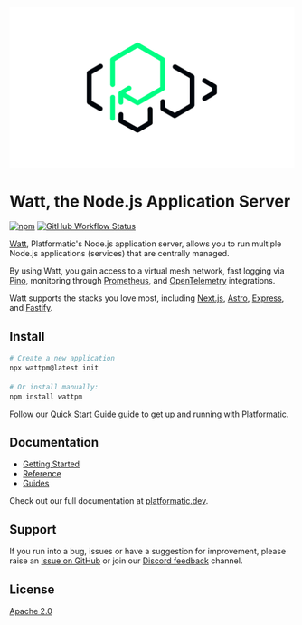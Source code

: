 ![The Platformatic logo](https://github.com/platformatic/platformatic/raw/HEAD/assets/banner-light.png 'The Platformatic logo')

# Watt, the Node.js Application Server

[![npm](https://img.shields.io/npm/v/wattpm)](https://www.npmjs.com/package/wattpm)
[![GitHub Workflow Status](https://img.shields.io/github/workflow/status/platformatic/platformatic/Node.js%20CI)](https://github.com/platformatic/platformatic/actions/workflows/ci.yml)

[Watt](https://platformatic.dev/watt), Platformatic's Node.js application server, allows you to run multiple Node.js applications (services) that are centrally managed.

By using Watt, you gain access to a virtual mesh network, fast logging via [Pino](https://getpino.io), 
monitoring through [Prometheus](https://prometheus.io/), and [OpenTelemetry](https://opentelemetry.io/) integrations.

Watt supports the stacks you love most, including [Next.js](https://nextjs.org), [Astro](https://astro.build/),
[Express](https://expressjs.com/), and [Fastify](https://fastify.dev).

## Install

```bash
# Create a new application
npx wattpm@latest init

# Or install manually:
npm install wattpm
```

Follow our [Quick Start Guide](https://platformatic.dev/docs/getting-started/quick-start-watt)
guide to get up and running with Platformatic.

## Documentation

- [Getting Started](https://docs.platformatic.dev/docs/getting-started/quick-start-watt)
- [Reference](https://platformatic.dev/docs/watt/overview)
- [Guides](https://platformatic.dev/docs/learn/overview)

Check out our full documentation at [platformatic.dev](https://platformatic.dev).

## Support

If you run into a bug, issues or have a suggestion for improvement, please raise an 
[issue on GitHub](https://github.com/platformatic/platformatic/issues/new) or join our [Discord feedback](https://discord.gg/platformatic) channel.

## License

[Apache 2.0](LICENSE)

